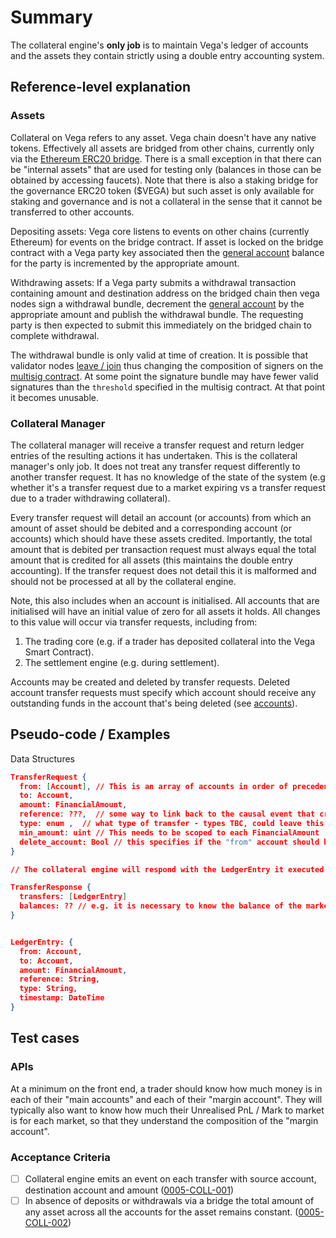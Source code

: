 # Summary

The collateral engine's **only job** is to maintain Vega's ledger of accounts and the assets they contain strictly using a double entry accounting system.

## Reference-level explanation

### Assets

Collateral on Vega refers to any asset. Vega chain doesn't have any native tokens. Effectively all assets are bridged from other chains, currently only via the [Ethereum ERC20 bridge](./0031-ETHB-ethereum_bridge_spec.md). There is a small exception in that there can be "internal assets" that are used for testing only (balances in those can be obtained by accessing faucets).
Note that there is also a staking bridge for the governance ERC20 token ($VEGA) but such asset is only available for staking and governance and is not a collateral in the sense that it cannot be transferred to other accounts.

Depositing assets: Vega core listens to events on other chains (currently Ethereum) for events on the bridge contract. If asset is locked on the bridge contract with a Vega party key associated then the [general account](./0013-ACCT-accounts.md) balance for the party is incremented by the appropriate amount.

Withdrawing assets: If a Vega party submits a withdrawal transaction containing amount and destination address on the bridged chain then vega nodes sign a withdrawal bundle, decrement the [general account](./0013-ACCT-accounts.md) by the appropriate amount and publish the withdrawal bundle. The requesting party is then expected to submit this immediately on the bridged chain to complete withdrawal.

The withdrawal bundle is only valid at time of creation. It is possible that validator nodes [leave / join](./0069-VCBS-validators_chosen_by_stake.md) thus changing the composition of signers on the [multisig contract](./0030-ETHM-multisig_control_spec.md). At some point the signature bundle may have fewer valid signatures than the `threshold` specified in the multisig contract. At that point it becomes unusable.

### Collateral Manager

The collateral manager will receive a transfer request and return ledger entries of the resulting actions it has undertaken. This is the collateral manager's only job.  It does not treat any transfer request differently to another transfer request. It has no knowledge of the state of the system (e.g whether it's a transfer request due to a market expiring vs a transfer request due to a trader withdrawing collateral).

Every transfer request will detail an account (or accounts) from which an amount of asset should be debited and a corresponding account (or accounts) which should have these assets credited.  Importantly, the total amount that is debited per transaction request must always equal the total amount that is credited for all assets (this maintains the double entry accounting). If the transfer request does not detail this it is malformed and should not be processed at all by the collateral engine.

Note, this also includes when an account is initialised. All accounts that are initialised will have an initial value of zero for all assets it holds.  All changes to this value will occur via transfer requests, including from:

1. The trading core (e.g. if a trader has deposited collateral into the Vega Smart Contract).
2. The settlement engine (e.g. during settlement).

Accounts may be created and deleted by transfer requests. Deleted account transfer requests must specify which account should receive any outstanding funds in the account that's being deleted (see [accounts](./0013-ACCT-accounts.md)).

## Pseudo-code / Examples

Data Structures

```json
TransferRequest {
  from: [Account], // This is an array of accounts in order of precedence, e.g. the first account in the list is emptied first when making transfers. For settlement at expiry scenarios, transferRequests will be sequenced to access 1. the trader's margin account for the Market, 2. the trader's collateral account and 3. the insurance pool.
  to: Account,
  amount: FinancialAmount,
  reference: ???,  // some way to link back to the causal event that created this transfer
  type: enum ,  // what type of transfer - types TBC, could leave this field out initially
  min_amount: uint // This needs to be scoped to each FinancialAmount
  delete_account: Bool // this specifies if the "from" account should be deleted.
}
```

```json
// The collateral engine will respond with the LedgerEntry it executed.

TransferResponse {
  transfers: [LedgerEntry]
  balances: ?? // e.g. it is necessary to know the balance of the market's settlement account to know if distribution is simple or requires position resolution calcs.
}


LedgerEntry: {
  from: Account,
  to: Account,
  amount: FinancialAmount,
  reference: String,
  type: String,
  timestamp: DateTime
}
```

## Test cases

### APIs

At a minimum on the front end, a trader should know how much money is in each of their "main accounts" and each of their "margin account".  They will typically also want to know how much their Unrealised PnL / Mark to market is for each market, so that they understand the composition of the "margin account".

### Acceptance Criteria

* [ ] Collateral engine emits an event on each transfer with source account, destination account and amount (<a name="0005-COLL-001" href="#0005-COLL-001">0005-COLL-001</a>)
* [ ] In absence of deposits or withdrawals via a bridge the total amount of any asset across all the accounts for the asset remains constant. (<a name="0005-COLL-002" href="#0005-COLL-002">0005-COLL-002</a>)
